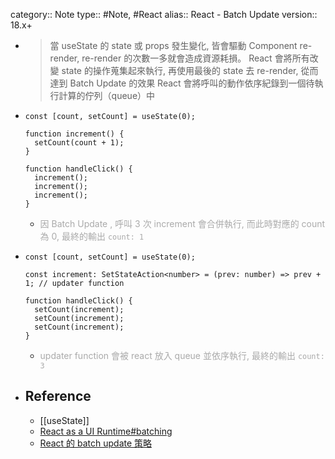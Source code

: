 category:: Note
type:: #Note, #React
alias:: React - Batch Update
version:: 18.x+

- > 當 useState 的 state 或 props 發生變化, 皆會驅動 Component re-render, re-render 的次數一多就會造成資源耗損。
  React 會將所有改變 state 的操作蒐集起來執行, 再使用最後的 state 去 re-render, 從而達到 Batch Update 的效果
  React 會將呼叫的動作依序紀錄到一個待執行計算的佇列（queue）中
- ```tsx
  const [count, setCount] = useState(0);
  
  function increment() {
    setCount(count + 1);
  }
  
  function handleClick() {
    increment();
    increment();
    increment();
  }
  ```
	- <p style="font-size: 14px; color: #aaa">因 Batch Update , 呼叫 3 次 increment 會合併執行, 而此時對應的 count 為 0, 最終的輸出 <code>count: 1</code></p>
- ```tsx
  const [count, setCount] = useState(0);
  
  const increment: SetStateAction<number> = (prev: number) => prev + 1; // updater function
  
  function handleClick() {
    setCount(increment);
    setCount(increment);
    setCount(increment);
  }
  ```
	- <p style="font-size: 14px; color: #aaa">updater function 會被 react 放入 queue 並依序執行, 最終的輸出 <code>count: 3</code></p>
- ## Reference
	- [[useState]]
	- [React as a UI Runtime#batching](https://overreacted.io/react-as-a-ui-runtime/#batching)
	- [React 的 batch update 策略](https://lance.coderbridge.io/2021/06/10/react-batch-update-in-hooks-and-react18/)